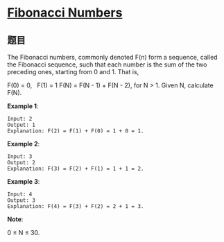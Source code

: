 # [Fibonacci Numbers](https://leetcode-cn.com/problems/fibonacci-number/)

## 题目

The Fibonacci numbers, commonly denoted F(n) form a sequence, called the Fibonacci sequence, such that each number is the sum of the two preceding ones, starting from 0 and 1. That is,

F(0) = 0,   F(1) = 1
F(N) = F(N - 1) + F(N - 2), for N > 1.
Given N, calculate F(N).

**Example 1**:
```
Input: 2
Output: 1
Explanation: F(2) = F(1) + F(0) = 1 + 0 = 1.
```

**Example 2**:
```
Input: 3
Output: 2
Explanation: F(3) = F(2) + F(1) = 1 + 1 = 2.
```

**Example 3**:
```
Input: 4
Output: 3
Explanation: F(4) = F(3) + F(2) = 2 + 1 = 3.
```

**Note**:

0 ≤ N ≤ 30.
